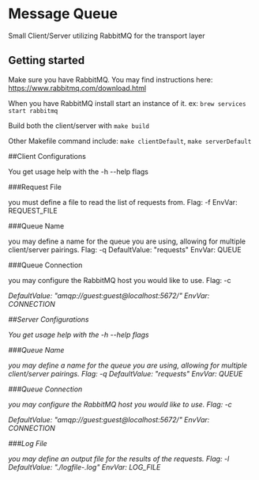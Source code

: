 # Message Queue

Small Client/Server utilizing RabbitMQ for the transport layer


## Getting started

Make sure you have RabbitMQ. You may find instructions here:
https://www.rabbitmq.com/download.html

When you have RabbitMQ install start an instance of it. ex:	`brew services start rabbitmq`

Build both the client/server with `make build`

Other Makefile command include: `make clientDefault`, `make serverDefault`


##Client Configurations

You get usage help with the -h --help flags

###Request File

you must define a file to read the list of requests from.
Flag: -f <filename>
EnvVar: REQUEST_FILE

###Queue Name

you may define a name for the queue you are using, allowing for multiple client/server pairings.
Flag: -q <name>
DefaultValue: "requests"
EnvVar: QUEUE

###Queue Connection

you may configure the RabbitMQ host you would like to use.
Flag: -c <address>
DefaultValue: "amqp://guest:guest@localhost:5672/"
EnvVar: CONNECTION


##Server Configurations

You get usage help with the -h --help flags

###Queue Name

you may define a name for the queue you are using, allowing for multiple client/server pairings.
Flag: -q <name>
DefaultValue: "requests"
EnvVar: QUEUE

###Queue Connection

you may configure the RabbitMQ host you would like to use.
Flag: -c <address>
DefaultValue: "amqp://guest:guest@localhost:5672/"
EnvVar: CONNECTION

###Log File

you may define an output file for the results of the requests.
Flag: -l <filename>
DefaultValue: "./logfile-<Timestamp>.log"
EnvVar: LOG_FILE
